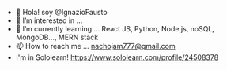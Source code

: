 - 👋 Hola! soy @IgnazioFausto
- 👀 I’m interested in ... 
- 🌱 I’m currently learning ... React JS, Python, Node.js, noSQL, MongoDB..., MERN stack
- 📫 How to reach me ... nachojam777@gmail.com
- I'm in Sololearn! https://www.sololearn.com/profile/24508378
